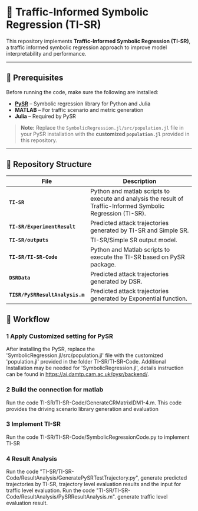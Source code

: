 # 🚦 Traffic-Informed Symbolic Regression (TI-SR)

This repository implements **Traffic-Informed Symbolic Regression (TI-SR)**, a traffic informed symbolic regression approach to improve model interpretability and performance.  

---

## 📌 Prerequisites

Before running the code, make sure the following are installed:

- **[PySR](https://github.com/MilesCranmer/PySR)** – Symbolic regression library for Python and Julia  
- **MATLAB** – For traffic scenario and metric generation  
- **Julia** – Required by PySR  

> **Note:** Replace the `SymbolicRegression.jl/src/population.jl` file in your PySR installation with the **customized `population.jl`** provided in this repository.

---

## 📂 Repository Structure

| File | Description |
|------|-------------|
| **`TI-SR`** | Python and matlab scripts to execute and analysis the result of Traffic-Informed Symbolic Regression (TI-SR). |
| **`TI-SR/ExperimentResult`** | Predicted attack trajectories generated by TI-SR and Simple SR. |
| **`TI-SR/outputs`** | TI-SR/Simple SR output model. |
| **`TI-SR/TI-SR-Code`** | Python and Matlab scripts to execute the TI-SR based on PySR package. |
| **`DSRData`** | Predicted attack trajectories generated by DSR. |
| **`TISR/PySRResultAnalysis.m`** | Predicted attack trajectories generated by Exponential function. |

## 🔄 Workflow

### **1️ Apply Customized setting for PySR**  
After installing the PySR, replace the 'SymbolicRegression.jl/src/population.jl' file with the customized 'population.jl' provided in the folder TI-SR/TI-SR-Code. Additional Installation may be needed for 'SymbolicRegression.jl', details instruction can be found in https://ai.damtp.cam.ac.uk/pysr/backend/.

### **2 Build the connection for matlab**  
Run the code TI-SR/TI-SR-Code/GenerateCRMatrixIDM1-4.m. This code provides the driving scenario library generation and evaluation

### **3 Implement TI-SR**  
Run the code TI-SR/TI-SR-Code/SymbolicRegressionCode.py to implement TI-SR

### **4 Result Analysis**  
Run the code "TI-SR/TI-SR-Code/ResultAnalysis/GeneratePySRTestTrajectory.py", generate predicted trajectories by TI-SR, trajectory level evaluation results and the input for traffic level evaluation.
Run the code "TI-SR/TI-SR-Code/ResultAnalysis/PySRResultAnalysis.m". generate traffic level evaluation result.



